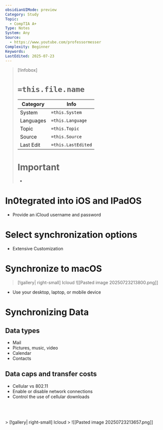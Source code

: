 ```yaml
---
obsidianUIMode: preview
Category: Study
Topic:
  - CompTIA A+
Type: Notes
System: Any
Source:
  - https://www.youtube.com/professormesser
Complexity: Beginner
Keywords: 
LastEdited: 2025-07-23
---
```

>[!infobox]
> # `=this.file.name`
> Category |  Info |
> ---|---|
> System|`=this.System`
> Languages|`=this.Language`
> Topic|`=this.Topic`
> Source| `=this.Source`
> Last Edit|`=this.LastEdited`
> # Important
> -

# In0tegrated into iOS and IPadOS
- Provide an iCloud username and password
# Select synchronization options
- Extensive Customization
# Synchronize to macOS

> [!gallery| right-small] Icloud
> ![[Pasted image 20250723213800.png]]

- Use your desktop, laptop, or mobile device

# Synchronizing Data
## Data types
- Mail
- Pictures, music, video
- Calendar
- Contacts
## Data caps and transfer costs
- Cellular vs 802.11
- Enable or disable network connections
- Control the use of cellular downloads
<br>
<br>
<br>
> [!gallery| right-small] Icloud
> ![[Pasted image 20250723213657.png]]